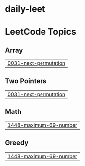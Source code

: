 # daily-leet
<!---LeetCode Topics Start-->
# LeetCode Topics
## Array
|  |
| ------- |
| [0031-next-permutation](https://github.com/Parikshithvv/daily-leet/tree/master/0031-next-permutation) |
## Two Pointers
|  |
| ------- |
| [0031-next-permutation](https://github.com/Parikshithvv/daily-leet/tree/master/0031-next-permutation) |
## Math
|  |
| ------- |
| [1448-maximum-69-number](https://github.com/Parikshithvv/daily-leet/tree/master/1448-maximum-69-number) |
## Greedy
|  |
| ------- |
| [1448-maximum-69-number](https://github.com/Parikshithvv/daily-leet/tree/master/1448-maximum-69-number) |
<!---LeetCode Topics End-->
